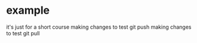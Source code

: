 # example
it's just for a short course
making changes to test git push
making changes to test git pull
